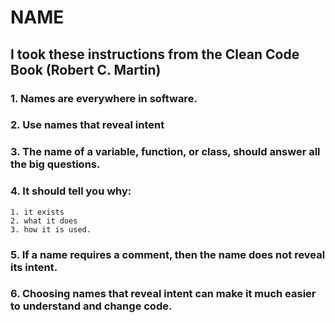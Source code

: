 # NAME
## I took these instructions from the Clean Code Book (Robert C. Martin)
### 1. Names are everywhere in software.
### 2. Use names that reveal intent
### 3. The name of a variable, function, or class, should answer all the big questions. 
### 4. It should tell you why:
````
1. it exists
2. what it does
3. how it is used.
````
### 5. If a name requires a comment, then the name does not reveal its intent.
### 6. Choosing names that reveal intent can make it much easier to understand and change code.